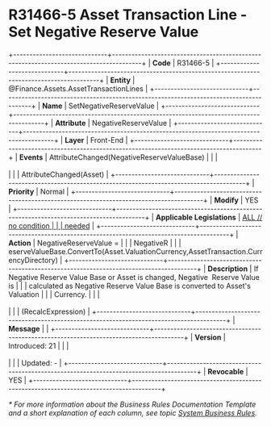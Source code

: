 ﻿---
erp.type: front-end-business-rule
erp.entity: Finance.Assets.AssetTransactionLines
---

# R31466-5 Asset Transaction Line - Set Negative Reserve Value
+-----------------------------+---------------------------------------------------------------------------------------+
| **Code**                    | R31466-5                                                                              |
+-----------------------------+---------------------------------------------------------------------------------------+
| **Entity**                  | @Finance.Assets.AssetTransactionLines                                                 |
+-----------------------------+---------------------------------------------------------------------------------------+
| **Name**                    | SetNegativeReserveValue                                                               |
+-----------------------------+---------------------------------------------------------------------------------------+
| **Attribute**               | NegativeReserveValue                                                                  |
+-----------------------------+---------------------------------------------------------------------------------------+
| **Layer**                   | Front-End                                                                             |
+-----------------------------+---------------------------------------------------------------------------------------+
| **Events**                  | AttributeChanged(NegativeReserveValueBase)                                            |
|                             | <br/><br/>                                                                            |
|                             | AttributeChanged(Asset)                                                               |
+-----------------------------+---------------------------------------------------------------------------------------+
| **Priority**                | Normal                                                                                |
+-----------------------------+---------------------------------------------------------------------------------------+
| **Modify**                  | YES                                                                                   |
+-----------------------------+---------------------------------------------------------------------------------------+
| **Applicable Legislations** | [ALL // no condition                                                                  |
|                             | needed](xref:applicable-legislations)                                                 |
+-----------------------------+---------------------------------------------------------------------------------------+
| **Action**                  | NegativeReserveValue =                                                                |
|                             | NegativeR                                                                             |
|                             | eserveValueBase.ConvertTo(Asset.ValuationCurrency,AssetTransaction.CurrencyDirectory) |
+-----------------------------+---------------------------------------------------------------------------------------+
| **Description**             | If Negative Reserve Value Base or Asset is changed, Negative  Reserve Value is        |
|                             | calculated as Negative Reserve Value Base is converted to Asset\'s Valuation          |
|                             | Currency.                                                                             |
|                             | <br/><br/>                                                                            |
|                             | (RecalcExpression)                                                                    |
+-----------------------------+---------------------------------------------------------------------------------------+
| **Message**                 |                                                                                       |
+-----------------------------+---------------------------------------------------------------------------------------+
| **Version**                 | Introduced: 21                                                                        |
|                             | <br/><br/>                                                                            |
|                             | Updated: -                                                                            |
+-----------------------------+---------------------------------------------------------------------------------------+
| **Revocable**               | YES                                                                                   |
+-----------------------------+---------------------------------------------------------------------------------------+

*\* For more information about the Business Rules Documentation Template and a short explanation of each column, see
topic [System Business Rules](../templates/template-description-system-business-rules.md).*
